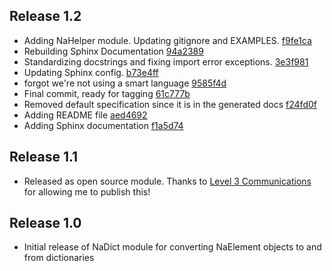 ## Release 1.2
 * Adding NaHelper module. Updating gitignore and EXAMPLES. [f9fe1ca](https://bitbucket.org/isaiah1112/nadict/commits/f9fe1ca3733c8d2b40effafbaff8dde363ba9d39)
 * Rebuilding Sphinx Documentation [94a2389](https://bitbucket.org/isaiah1112/nadict/commits/94a23897f6d7c33f88236d5ffe1ae82c76a51323)
 * Standardizing docstrings and fixing import error exceptions. [3e3f981](https://bitbucket.org/isaiah1112/nadict/commits/3e3f981eb415cf7c53931313799bd2bc3895b5b8)
 * Updating Sphinx config. [b73e4ff](https://bitbucket.org/isaiah1112/nadict/commits/b73e4ff297c7c2ba2785f62603bbbe5e70057350)
 * forgot we're not using a smart language [9585f4d](https://bitbucket.org/isaiah1112/nadict/commits/9585f4dceaf81518deed76c84e47e0b5c071ec08)
 * Final commit, ready for tagging [61c777b](https://bitbucket.org/isaiah1112/nadict/commits/61c777ba076a920028e34d7fec2491bc088085a3)
 * Removed default specification since it is in the generated docs [f24fd0f](https://bitbucket.org/isaiah1112/nadict/commits/f24fd0f825220c56b1d2dc1329db6718a9f0270e)
 * Adding README file [aed4692](https://bitbucket.org/isaiah1112/nadict/commits/aed46926d6fbe2ddefa5e400bba7b257f6b4f485)
 * Adding Sphinx documentation [f1a5d74](https://bitbucket.org/isaiah1112/nadict/commits/f1a5d7478fd5bbdf6663014053fff01baae2084f)

## Release 1.1
 * Released as open source module.  Thanks to [Level 3 Communications](http://level3.com) for allowing me to publish this!

## Release 1.0
 * Initial release of NaDict module for converting NaElement objects to and from dictionaries